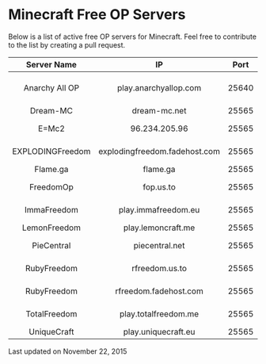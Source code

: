# Minecraft Free OP Servers
Below is a list of active free OP servers for Minecraft. Feel free to contribute to the list by creating a pull request.

|    Server Name   |               IP              |  Port | Premium/Cracked |         Instant OP        |   Griefing  |
|:----------------:|:-----------------------------:|:-----:|:---------------:|:-------------------------:|:-----------:|
|  Anarchy All OP  |     play.anarchyallop.com     | 25640 |     Premium     | No, registration required | Not allowed |
|     Dream-MC     |          dream-mc.net         | 25565 |     Cracked     |            Yes            |   Allowed   |
|       E=Mc2      |         96.234.205.96         | 25565 |     Premium     |            Yes            | Not allowed |
| EXPLODINGFreedom | explodingfreedom.fadehost.com | 25565 |     Cracked     |     No, given by staff    | Not allowed |
|     Flame.ga     |            flame.ga           | 25565 |     Cracked     |            Yes            |   Allowed   |
|     FreedomOp    |           fop.us.to           | 25565 |     Premium     |            Yes            | Not allowed |
|    ImmaFreedom   |      play.immafreedom.eu      | 25565 |     Cracked     |     No, given by staff    | Not allowed |
|   LemonFreedom   |       play.lemoncraft.me      | 25565 |     Cracked     |            Yes            |   Unknown   |
|    PieCentral    |         piecentral.net        | 25565 |     Premium     |     No, given by staff    | Not allowed |
|    RubyFreedom   |         rfreedom.us.to        | 25565 |     Cracked     |     No, given by staff    |   Unknown   |
|    RubyFreedom   |     rfreedom.fadehost.com     | 25565 |     Cracked     |No, given by staff/console |   Unknown   |
|   TotalFreedom   |      play.totalfreedom.me     | 25565 |     Cracked     |     No, given by staff    | Not allowed |
|    UniqueCraft   |      play.uniquecraft.eu      | 25565 |     Premium     |            Yes            |   Allowed   |

Last updated on November 22, 2015
